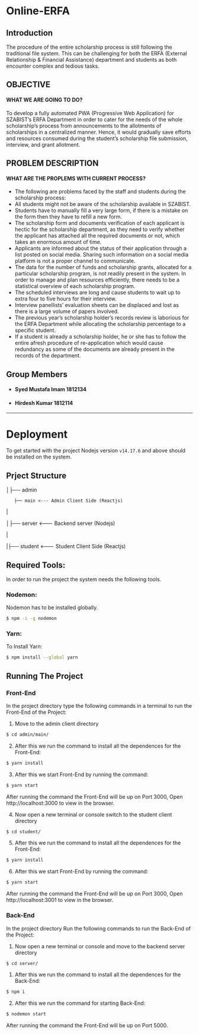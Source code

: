 # Online-ERFA

## Introduction
The procedure of the entire scholarship process is still following the traditional file system. This can be challenging for both the ERFA (External Relationship & Financial Assistance) department and students as both encounter complex and tedious tasks.

## OBJECTIVE
#### WHAT WE ARE GOING TO DO?
To develop a fully automated PWA (Progressive Web Application) for SZABIST’s ERFA Department in order to cater for the needs of the whole scholarship’s process from announcements to the allotments of scholarships in a centralized manner. Hence, it would gradually save efforts and resources consumed during the student’s scholarship file submission, interview, and grant allotment.

## PROBLEM DESCRIPTION
#### WHAT ARE THE PROPLEMS WITH CURRENT PROCESS?
- The following are problems faced by the staff and students during the scholarship process:
- All students might not be aware of the scholarship available in SZABIST.
- Students have to manually fill a very large form, if there is a mistake on the form then they have to refill a new form.
- The scholarship form and documents verification of each applicant is hectic for the scholarship department, as they need to verify whether the applicant has attached all the required documents or not, which takes an enormous amount of time.
- Applicants are informed about the status of their application through a list posted on social media. Sharing such information on a social media platform is not a proper channel to communicate.
- The data for the number of funds and scholarship grants, allocated for a particular scholarship program, is not readily present in the system. In order to manage and plan resources efficiently, there needs to be a statistical overview of each scholarship program.
- The scheduled interviews are long and cause students to wait up to extra four to five hours for their interview.
- Interview panellists’ evaluation sheets can be displaced and lost as there is a large volume of papers involved.
- The previous year’s scholarship holder’s records review is laborious for the ERFA Department while allocating the scholarship percentage to a specific student.
- If a student is already a scholarship holder, he or she has to follow the entire afresh procedure of re-application which would cause redundancy as some of the documents are already present in the records of the department.

## Group Members
- #### Syed Mustafa Imam 1812134
- #### Hirdesh Kumar 1812114

---

# Deployment

To get started with the project Nodejs version ```v14.17.6``` and above should be installed on the system.  

## Prject Structure


│├── admin

       ├── main <--- Admin Client Side (Reactjs)

     
| 

│├── server  <--- Backend server (Nodejs)

 
| 

|├── student <--- Student Client Side (Reactjs)
   


## Required Tools:
In order to run the project the system needs the following tools.

### Nodemon:
Nodemon has to be installed globally.
```bash
$ npm -i -g nodemon
```
### Yarn:

To Install Yarn:
```bash
$ npm install --global yarn
```
## Running The Project
### Front-End
In the project directory type the following commands in a terminal
to run the Front-End of the Project: 
1. Move to the admin client directory
```bash
$ cd admin/main/
```
2. After this we run the command to install all the dependences for the Front-End:
```bash
$ yarn install
```
3. After this we start Front-End by running the command:
```bash
$ yarn start
```
After running the command the Front-End will be up on Port 3000, Open http://localhost:3000 to view in the browser.

4. Now open a new terminal or console switch to the student client directory
```bash
$ cd student/
```
5. After this we run the command to install all the dependences for the Front-End:
```bash
$ yarn install
```
6. After this we start Front-End by running the command:
```bash
$ yarn start
```
After running the command the Front-End will be up on Port 3000, Open http://localhost:3001 to view in the browser.

### Back-End

In the project directory Run the following commands
to run the Back-End of the Project:
1. Now open a new terminal or console and move to the backend server directory
```bash
$ cd server/
```
1. After this we run the command to install all the dependences for the Back-End:
```bash
$ npm i
```
2. After this we run the command for starting Back-End:
```bash
$ nodemon start
```
After running the command the Front-End will be up on Port 5000.
